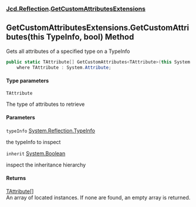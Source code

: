 ### [Jcd.Reflection](Jcd.Reflection.md 'Jcd.Reflection').[GetCustomAttributesExtensions](GetCustomAttributesExtensions.md 'Jcd.Reflection.GetCustomAttributesExtensions')

## GetCustomAttributesExtensions.GetCustomAttributes<TAttribute>(this TypeInfo, bool) Method

Gets all attributes of a specified type on a TypeInfo

```csharp
public static TAttribute[] GetCustomAttributes<TAttribute>(this System.Reflection.TypeInfo typeInfo, bool inherit=false)
    where TAttribute : System.Attribute;
```

#### Type parameters

<a name='Jcd.Reflection.GetCustomAttributesExtensions.GetCustomAttributes_TAttribute_(thisSystem.Reflection.TypeInfo,bool).TAttribute'></a>

`TAttribute`

The type of attributes to retrieve

#### Parameters

<a name='Jcd.Reflection.GetCustomAttributesExtensions.GetCustomAttributes_TAttribute_(thisSystem.Reflection.TypeInfo,bool).typeInfo'></a>

`typeInfo` [System.Reflection.TypeInfo](https://docs.microsoft.com/en-us/dotnet/api/System.Reflection.TypeInfo 'System.Reflection.TypeInfo')

the typeInfo to inspect

<a name='Jcd.Reflection.GetCustomAttributesExtensions.GetCustomAttributes_TAttribute_(thisSystem.Reflection.TypeInfo,bool).inherit'></a>

`inherit` [System.Boolean](https://docs.microsoft.com/en-us/dotnet/api/System.Boolean 'System.Boolean')

inspect the inheritance hierarchy

#### Returns

[TAttribute](GetCustomAttributesExtensions.GetCustomAttributes.bZiQP1cjreZyHX6qY/x7FA.md#Jcd.Reflection.GetCustomAttributesExtensions.GetCustomAttributes_TAttribute_(thisSystem.Reflection.TypeInfo,bool).TAttribute 'Jcd.Reflection.GetCustomAttributesExtensions.GetCustomAttributes<TAttribute>(this System.Reflection.TypeInfo, bool).TAttribute')[[]](https://docs.microsoft.com/en-us/dotnet/api/System.Array 'System.Array')  
An array of located <typeparamre name="TAttribute"/> instances. If none are found, an empty array is returned.